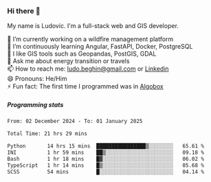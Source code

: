 ### Hi there 👋

My name is Ludovic. I'm a full-stack web and GIS developer.

 🔭 I’m currently working on a wildfire management platform<br/>
 🌱 I’m continuously learning Angular, FastAPI, Docker, PostgreSQL<br/>
 👯 I like GIS tools such as Geopandas, PostGIS, GDAL<br/>
 💬 Ask me about energy transition or travels<br/>
 📫 How to reach me: ludo.beghin@gmail.com or [Linkedin](https://www.linkedin.com/in/ludovic-beghin/)<br/>
 😄 Pronouns: He/Him<br/>
 ⚡ Fun fact: The first time I programmed was in [Algobox](https://fr.wikipedia.org/wiki/Algobox)<br/>

##### Programming stats
<!--START_SECTION:waka-->

```txt
From: 02 December 2024 - To: 01 January 2025

Total Time: 21 hrs 29 mins

Python       14 hrs 15 mins  ████████████████▒░░░░░░░░   65.61 %
INI          1 hr 59 mins    ██▒░░░░░░░░░░░░░░░░░░░░░░   09.18 %
Bash         1 hr 18 mins    █▓░░░░░░░░░░░░░░░░░░░░░░░   06.02 %
TypeScript   1 hr 14 mins    █▒░░░░░░░░░░░░░░░░░░░░░░░   05.68 %
SCSS         54 mins         █░░░░░░░░░░░░░░░░░░░░░░░░   04.14 %
```

<!--END_SECTION:waka-->
